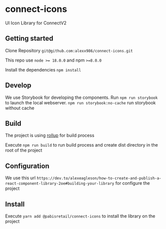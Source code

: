 # connect-icons
UI Icon Library for ConnectV2

## Getting started

Clone Repository `git@github.com:alexx986/connect-icons.git`

This repo use `node >= 18.0.0` and npm `>=8.0.0`

Install the dependencies `npm install`

## Develop
We use Storybook for developing the components. 
Run `npm run storybook` to launch the local webserver.
`npm run storybook:no-cache` run storybook without cache

## Build
The project is using [rollup](https://rollupjs.org/introduction/) for build process

Execute `npm run build` to run build process and create dist directory in the root of the project 

## Configuration
We use this url `https://dev.to/alexeagleson/how-to-create-and-publish-a-react-component-library-2oe#building-your-library` for configure the project

## Install

Execute `yarn add @pabisretail/connect-icons` to install the library on the project